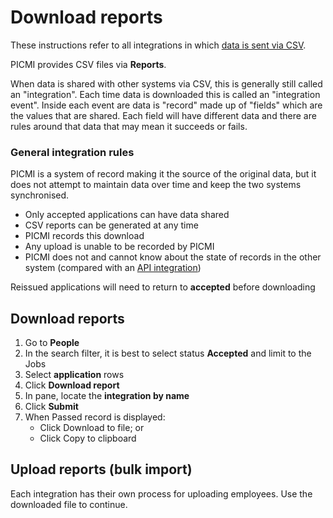 # Download reports

These instructions refer to all integrations in which [data is sent via CSV](integrations.md#available-integrations).

PICMI provides CSV files via **Reports**.

When data is shared with other systems via CSV, this is generally still called an "integration". Each time data is downloaded this is called an "integration
event". Inside each event are data is "record" made up of "fields" which are the values that are shared. Each field will
have different data and there are rules around that data that may mean it succeeds or fails.

<box>

### General integration rules

PICMI is a system of record making it the source of the original data, but it does not attempt to maintain data over
time and keep the two systems synchronised.

* Only accepted applications can have data shared
* CSV reports can be generated at any time
* PICMI records this download
* Any upload is unable to be recorded by PICMI
* PICMI does not and cannot know about the state of records in the other system (compared with
  an [API integration](integration-events.md#general-integration-rules))

<prompt>

Reissued applications will need to return to **accepted** before downloading

</prompt>

</box>


<instructions>

## Download reports

1. Go to **People**
2. In the search filter, it is best to select status **Accepted** and limit to the Jobs
3. Select <span class="mdi mdi-checkbox-marked-outline"></span> **application** rows 
4. Click <span class="mdi mdi-cloud-download-outline"></span> **Download report**
5. In pane, locate the **integration by name**
6. Click **Submit**
7. When Passed record is displayed:
   * Click <span class="mdi mdi-download"></span> Download to file; or
   * Click <span class="mdi mdi-content-copy"></span> Copy to clipboard

</instructions>

## Upload reports (bulk import)

Each integration has their own process for uploading employees. Use the downloaded file to continue.
